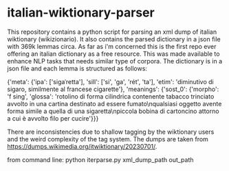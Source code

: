 # italian-wiktionary-parser
This repository contains a python script for parsing an xml dump of italian wiktionary (wikizionario). It also contains the parsed dictionary in a json file with 369k lemmas circa. As far as i'm concerned this is the first repo ever offering an italian dictionary as a free resource. This was made available to enhance NLP tasks that needs similar type of corpora. The dictionary is in a json file and each lemma is structured as follows:

{'meta': {'ipa': ['siɡaˈretta'], 'sill': ['si', 'ga', 'rét', 'ta'], 'etim': 'diminutivo di sigaro, similmente al francese cigarette'}, 'meanings': {'sost_0': {'morpho': 'f sing', 'glossa': 'rotolino di forma cilindrica contenente tabacco trinciato avvolto in una cartina destinato ad essere fumato\nqualsiasi oggetto avente forma simile a quella di una sigaretta\npiccola bobina di cartoncino attorno a cui è avvolto filo per cucire'}}}

There are inconsistencies due to shallow tagging by the wiktionary users and the weird complexity of the tag system. The dumps are taken from https://dumps.wikimedia.org/itwiktionary/20230701/.


from command line: 
python iterparse.py xml_dump_path out_path